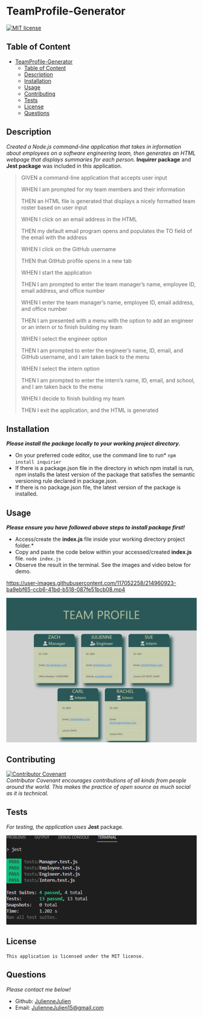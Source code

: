 # TeamProfile-Generator

[![MIT license](https://img.shields.io/badge/license-MIT-blue.svg)](https://mit-license.org/)

## Table of Content
- [TeamProfile-Generator](#teamprofile-generator)
  - [Table of Content](#table-of-content)
  - [Description](#description)
  - [Installation](#installation)
  - [Usage](#usage)
  - [Contributing](#contributing)
  - [Tests](#tests)
  - [License](#license)
  - [Questions](#questions)

## Description
*Created a Node.js command-line application that takes in information about employees on a software engineering team, then generates an HTML webpage that displays summaries for each person.* **Inquirer package** and **Jest package** was included in this application. 

>GIVEN a command-line application that accepts user input
>
>WHEN I am prompted for my team members and their information
>
>THEN an HTML file is generated that displays a nicely formatted team roster based on user input
>
>WHEN I click on an email address in the HTML
>
>THEN my default email program opens and populates the TO field of the email with the address
>
>WHEN I click on the GitHub username
>
>THEN that GitHub profile opens in a new tab
>
>WHEN I start the application
>
>THEN I am prompted to enter the team manager’s name, employee ID, email address, and office number
>
>WHEN I enter the team manager’s name, employee ID, email address, and office number
>
>THEN I am presented with a menu with the option to add an engineer or an intern or to finish building my team
>
>WHEN I select the engineer option
>
>THEN I am prompted to enter the engineer’s name, ID, email, and GitHub username, and I am taken back to the menu
>
>WHEN I select the intern option
>
>THEN I am prompted to enter the intern’s name, ID, email, and school, and I am taken back to the menu
>
>WHEN I decide to finish building my team
>
>THEN I exit the application, and the HTML is generated


## Installation
***Please install the package locally to your working project directory.***
- On your preferred code editor, use the command line to run* `npm install inquirier`
- If there is a package.json file in the directory in which npm install is run, npm installs the latest version of the package that satisfies the semantic versioning rule declared in package.json.
- If there is no package.json file, the latest version of the package is installed.


## Usage
***Please ensure you have followed above steps to install package first!***
- Access/create the **index.js** file inside your working directory project folder.*
-  Copy and paste the code below within your accessed/created **index.js** file.
`node index.js`
- Observe the result in the terminal. See the images and video below for demo. 

https://user-images.githubusercontent.com/117052258/214960923-ba9ebf65-ccb6-41bd-b518-087fe51bcb08.mp4

<img src="./assets/TEAMPROFILESCREENSHOT.png">

## Contributing

[![Contributor Covenant](https://img.shields.io/badge/Contributor%20Covenant-2.1-4baaaa.svg)](code_of_conduct.md)
<br>*Contributor Covenant encourages contributions of all kinds from people around the world. This makes the practice of open source as much social as it is technical.*

## Tests
*For testing, the application uses* **Jest** package.

<img src="./assets/TEST-SCREENSHOT.png">

## License
    This application is licensed under the MIT license.

## Questions
*Please contact me below!*
- Github: [JulienneJulien](https://github.com/JulienneJulien)
- Email: JulienneJulien15@gmail.com 

